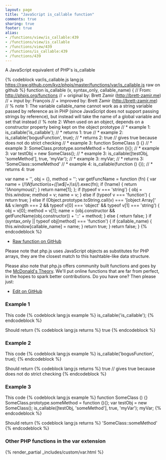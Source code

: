 ```yaml
---
layout: page
title: "JavaScript is_callable function"
comments: true
sharing: true
footer: true
alias:
- /functions/view/is_callable:439
- /functions/view/is_callable
- /functions/view/439
- /functions/is_callable:439
- /functions/439
---
```

<!-- Generated by Rakefile:build -->
A JavaScript equivalent of PHP's is_callable

{% codeblock var/is_callable.js lang:js https://raw.github.com/kvz/phpjs/master/functions/var/is_callable.js raw on github %}
function is_callable (v, syntax_only, callable_name) {
  // From: http://phpjs.org/functions
  // +   original by: Brett Zamir (http://brett-zamir.me)
  // +   input by: François
  // +   improved by: Brett Zamir (http://brett-zamir.me)
  // %        note 1: The variable callable_name cannot work as a string variable passed by reference as in PHP (since JavaScript does not support passing strings by reference), but instead will take the name of a global variable and set that instead
  // %        note 2: When used on an object, depends on a constructor property being kept on the object prototype
  // *     example 1: is_callable('is_callable');
  // *     returns 1: true
  // *     example 2: is_callable('bogusFunction', true);
  // *     returns 2: true // gives true because does not do strict checking
  // *     example 3: function SomeClass () {}
  // *     example 3: SomeClass.prototype.someMethod = function (){};
  // *     example 3: var testObj = new SomeClass();
  // *     example 3: is_callable([testObj, 'someMethod'], true, 'myVar');
  // *     example 3: myVar;
  // *     returns 3: 'SomeClass::someMethod'
  // *     example 4: is_callable(function () {});
  // *     returns 4: true

  var name = '',
    obj = {},
    method = '';
  var getFuncName = function (fn) {
    var name = (/\W*function\s+([\w\$]+)\s*\(/).exec(fn);
    if (!name) {
      return '(Anonymous)';
    }
    return name[1];
  };
  if (typeof v === 'string') {
    obj = this.window;
    method = v;
    name = v;
  }
  else if (typeof v === 'function') {
    return true;
  }
  else if (Object.prototype.toString.call(v) === '[object Array]' &&
        v.length === 2 && typeof v[0] === 'object' && typeof v[1] === 'string') {
    obj = v[0];
    method = v[1];
    name = (obj.constructor && getFuncName(obj.constructor)) + '::' + method;
  }
  else {
    return false;
  }
  if (syntax_only || typeof obj[method] === 'function') {
    if (callable_name) {
      this.window[callable_name] = name;
    }
    return true;
  }
  return false;
}
{% endcodeblock %}

 - [Raw function on GitHub](https://github.com/kvz/phpjs/blob/master/functions/var/is_callable.js)

Please note that php.js uses JavaScript objects as substitutes for PHP arrays, they are 
the closest match to this hashtable-like data structure. 

Please also note that php.js offers community built functions and goes by the 
[McDonald's Theory](https://medium.com/what-i-learned-building/9216e1c9da7d). We'll put online 
functions that are far from perfect, in the hopes to spark better contributions. 
Do you have one? Then please just: 

 - [Edit on GitHub](https://github.com/kvz/phpjs/edit/master/functions/var/is_callable.js)

### Example 1
This code
{% codeblock lang:js example %}
is_callable('is_callable');
{% endcodeblock %}

Should return
{% codeblock lang:js returns %}
true
{% endcodeblock %}

### Example 2
This code
{% codeblock lang:js example %}
is_callable('bogusFunction', true);
{% endcodeblock %}

Should return
{% codeblock lang:js returns %}
true // gives true because does not do strict checking
{% endcodeblock %}

### Example 3
This code
{% codeblock lang:js example %}
function SomeClass () {}
SomeClass.prototype.someMethod = function (){};
var testObj = new SomeClass();
is_callable([testObj, 'someMethod'], true, 'myVar');
myVar;
{% endcodeblock %}

Should return
{% codeblock lang:js returns %}
'SomeClass::someMethod'
{% endcodeblock %}


### Other PHP functions in the var extension
{% render_partial _includes/custom/var.html %}
